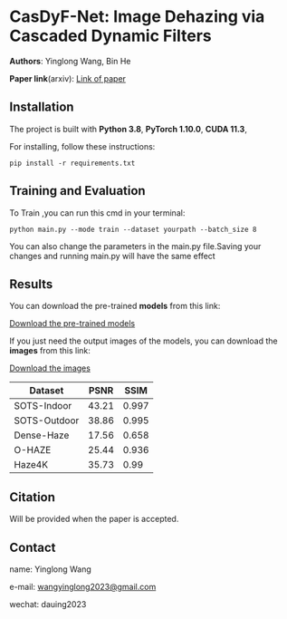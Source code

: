 # CasDyF-Net: Image Dehazing via Cascaded Dynamic Filters
  
**Authors**: Yinglong Wang, Bin He

**Paper link**(arxiv): [Link of paper](https://arxiv.org/abs/2409.08510)

## Installation
The project is built with **Python 3.8**, **PyTorch 1.10.0**, **CUDA 11.3**,

For installing, follow these instructions:
~~~
pip install -r requirements.txt
~~~
## Training and Evaluation
To Train ,you can run this cmd in your terminal:
~~~
python main.py --mode train --dataset yourpath --batch_size 8
~~~
You can also change the parameters in the main.py file.Saving your changes and running main.py will have the same effect
## Results 
You can download the pre-trained **models** from this link:

[Download the pre-trained models](https://drive.google.com/drive/folders/10zPlf5OPEz-VCO7HiAnbCNGgp29K2hOC?usp=drive_link)

If you just need the output images of the models, you can download the **images** from this link:

[Download the images](https://drive.google.com/drive/folders/1jbgU3fwJ3gZfprJcsyuCToPcD6eReDK4?usp=drive_link)

|Dataset|PSNR|SSIM|
|------|-----|----|
|SOTS-Indoor|43.21|0.997|
|SOTS-Outdoor|38.86|0.995|
|Dense-Haze|17.56|0.658|
|O-HAZE|25.44|0.936|
|Haze4K|35.73|0.99|

## Citation
Will be provided when the paper is accepted.
## Contact
name: Yinglong Wang

e-mail: wangyinglong2023@gmail.com

wechat: dauing2023
